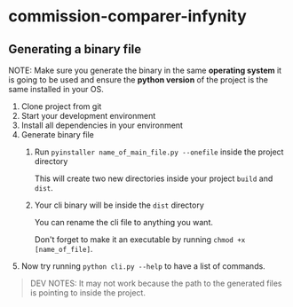 # commission-comparer-infynity

## Generating a binary file
NOTE: Make sure you generate the binary in the same **operating system** it is going to be used and ensure the **python version** of the project is the same installed in your OS.

1. Clone project from git
1. Start your development environment
1. Install all dependencies in your environment
1. Generate binary file
    1. Run `pyinstaller name_of_main_file.py --onefile` inside the project directory

       This will create two new directories inside your project `build` and `dist`.

    1. Your cli binary will be inside the `dist` directory

       You can rename the cli file to anything you want.

       Don't forget to make it an executable by running `chmod +x [name_of_file]`.
1. Now try running `python cli.py --help` to have a list of commands.

> DEV NOTES: It may not work because the path to the generated files is pointing to inside the project.
